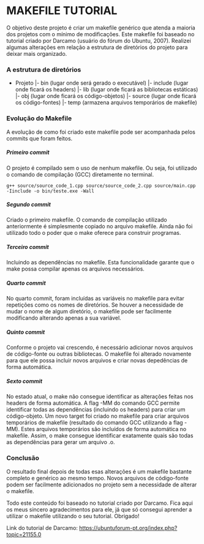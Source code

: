# MAKEFILE TUTORIAL
O objetivo deste projeto é criar um makefile genérico que atenda a maioria dos projetos com o mínimo de modificações.
Este makefile foi baseado no tutorial criado por Darcamo (usuário do fórum do Ubuntu, 2007). Realizei algumas alterações em relação a estrutura de diretórios do projeto para deixar mais organizado.

### A estrutura de diretórios

- Projeto
  |- bin (lugar onde será gerado o executável)
  |- include (lugar onde ficará os headers)
  |- lib (lugar onde ficará as bibliotecas estáticas)
  |- obj (lugar onde ficará os código-objetos)
  |- source (lugar onde ficará os código-fontes)
  |- temp (armazena arquivos temporários de makefile)

### Evolução do Makefile
A evolução de como foi criado este makefile pode ser acompanhada pelos commits que foram feitos.

##### Primeiro commit
O projeto é compilado sem o uso de nenhum makefile. Ou seja, foi utilizado o comando de compilação (GCC) diretamente no terminal.

`g++ source/source_code_1.cpp source/source_code_2.cpp source/main.cpp -Iinclude -o bin/teste.exe -Wall`

##### Segundo commit
Criado o primeiro makefile. O comando de compilação utilizado anteriormente é simplesmente copiado no arquivo makefile. Ainda não foi utilizado todo o poder que o make oferece para construir programas.

##### Terceiro commit
Incluindo as dependências no makefile. Esta funcionalidade garante que o make possa compilar apenas os arquivos necessários.

##### Quarto commit
No quarto commit, foram incluídas as variáveis no makefile para evitar repetições como os nomes de diretórios. Se houver a necessidade de mudar o nome de algum diretório, o makefile pode ser facilmente modificando alterando apenas a sua variável.

##### Quinto commit
Conforme o projeto vai crescendo, é necessário adicionar novos arquivos de código-fonte ou outras bibliotecas. O makefile foi alterado novamente para que ele possa incluir novos arquivos e criar novas depedências de forma automática.

##### Sexto commit
No estado atual, o make não consegue identificar as alterações feitas nos headers de forma automática. A flag -MM do comando GCC permite identificar todas as dependências (incluindo os headers) para criar um código-objeto. Um novo target foi criado no makefile para criar arquivos temporários de makefile (resultado do comando GCC utilizando a flag -MM). Estes arquivos temporários são incluídos de forma automática no makefile. Assim, o make consegue identificar exatamente quais são todas as dependências para gerar um arquivo .o.

### Conclusão
O resultado final depois de todas esas alterações é um makefile bastante completo e genérico ao mesmo tempo. Novos arquivos de código-fonte podem ser facilmente adicionados no projeto sem a necessidade de alterar o makefile.

Todo este conteúdo foi baseado no tutorial criado por Darcamo. Fica aqui os meus sincero agradecimentos para ele, já que só consegui aprender a utilizar o makefile utilizando o seu tutorial. Obrigado!

Link do tutorial de Darcamo:
https://ubuntuforum-pt.org/index.php?topic=21155.0
